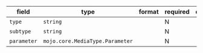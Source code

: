 | field | type | format | required | default | description |
|---|---|---|---|---|---|
| `type` | `string` |  | N |  |
| `subtype` | `string` |  | N |  |
| `parameter` | `mojo.core.MediaType.Parameter` |  | N |  |  |
